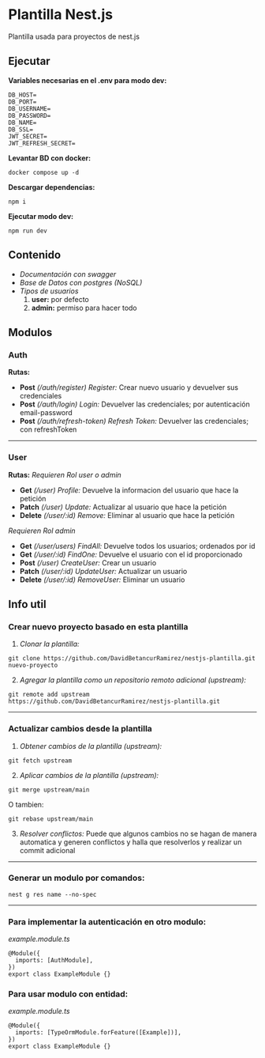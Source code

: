 # Plantilla Nest.js
Plantilla usada para proyectos de nest.js


## Ejecutar
**Variables necesarias en el .env para modo dev:**
```
DB_HOST=
DB_PORT=
DB_USERNAME=
DB_PASSWORD=
DB_NAME=
DB_SSL=
JWT_SECRET=
JWT_REFRESH_SECRET=
```

**Levantar BD con docker:**
```
docker compose up -d
```

**Descargar dependencias:**
```
npm i
```

**Ejecutar modo dev:**
```
npm run dev
```


## Contenido
- *Documentación con swagger*
- *Base de Datos con postgres (NoSQL)*
- *Tipos de usuarios*
  1. **user:** por defecto
  2. **admin:** permiso para hacer todo


## Modulos
### Auth
**Rutas:**
- **Post** *(/auth/register) Register:* Crear nuevo usuario y devuelver sus credenciales
- **Post** *(/auth/login) Login:* Devuelver las credenciales; por autenticación email-password
- **Post** *(/auth/refresh-token) Refresh Token:* Devuelver las credenciales; con refreshToken

---
### User
**Rutas:**
*Requieren Rol user o admin*
- **Get** *(/user) Profile:* Devuelve la informacion del usuario que hace la petición
- **Patch** *(/user) Update:* Actualizar al usuario que hace la petición
- **Delete** *(/user/:id) Remove:* Eliminar al usuario que hace la petición

*Requieren Rol admin*
- **Get** *(/user/users) FindAll:* Devuelve todos los usuarios; ordenados por id
- **Get** *(/user/:id) FindOne:* Devuelve el usuario con el id proporcionado
- **Post** *(/user) CreateUser:* Crear un usuario
- **Patch** *(/user/:id) UpdateUser:* Actualizar un usuario
- **Delete** *(/user/:id) RemoveUser:* Eliminar un usuario


## Info util
### Crear nuevo proyecto basado en esta plantilla
1. *Clonar la plantilla:*
```
git clone https://github.com/DavidBetancurRamirez/nestjs-plantilla.git nuevo-proyecto
```

2. *Agregar la plantilla como un repositorio remoto adicional (upstream):*
```
git remote add upstream https://github.com/DavidBetancurRamirez/nestjs-plantilla.git
```

---
### Actualizar cambios desde la plantilla
1. *Obtener cambios de la plantilla (upstream):*
```
git fetch upstream
```

2. *Aplicar cambios de la plantilla (upstream):*
```
git merge upstream/main
```
O tambien:
```
git rebase upstream/main
```

3. *Resolver conflictos:*
Puede que algunos cambios no se hagan de manera automatica y generen conflictos y halla que resolverlos y realizar un commit adicional

---
### Generar un modulo por comandos:
```
nest g res name --no-spec
```

---
### Para implementar la autenticación en otro modulo:
*example.module.ts*
```
@Module({
  imports: [AuthModule],
})
export class ExampleModule {}
```

### Para usar modulo con entidad:
*example.module.ts*
```
@Module({
  imports: [TypeOrmModule.forFeature([Example])],
})
export class ExampleModule {}
```
